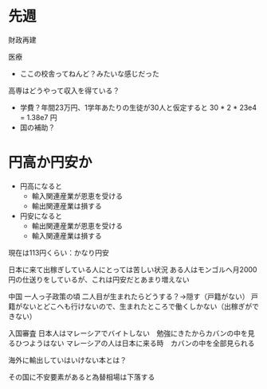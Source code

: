 # 先週

財政再建

医療

- ここの校舎ってねんど？みたいな感じだった

高専はどうやって収入を得ている？

- 学費？年間23万円、1学年あたりの生徒が30人と仮定すると 30 * 2 * 23e4 = 1.38e7 円
- 国の補助？

# 円高か円安か

- 円高になると
  - 輸入関連産業が恩恵を受ける
  - 輸出関連産業は損する
- 円安になると
  - 輸出関連産業が恩恵を受ける
  - 輸入関連産業は損する

現在は113円くらい：かなり円安

日本に来て出稼ぎしている人にとっては苦しい状況
ある人はモンゴルへ月2000円の仕送りをしているが、これは円安だとあまり増えない

中国
一人っ子政策の頃
二人目が生まれたらどうする？→隠す（戸籍がない）
戸籍がないとどこへも行けないので、生まれたところで働くしかない（出稼ぎができない）

入国審査
日本人はマレーシアでバイトしない　勉強にきたからカバンの中を見るひつようはない
マレーシアの人は日本に来る時　カバンの中を全部見られる

海外に輸出していはいけない本とは？



その国に不安要素があると為替相場は下落する
